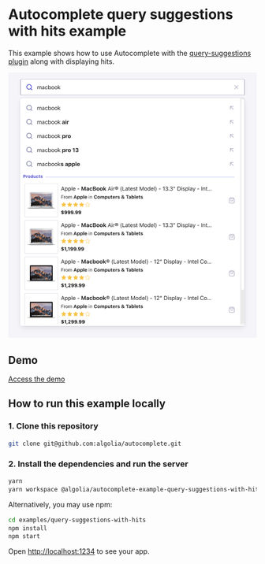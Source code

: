 # Autocomplete query suggestions with hits example

This example shows how to use Autocomplete with the [query-suggestions plugin](https://www.algolia.com/doc/ui-libraries/autocomplete/api-reference/autocomplete-plugin-query-suggestions/) along with displaying hits.

<p align="center"><img src="capture.png?raw=true" alt="A capture of the Autocomplete query suggestions with hits example" /></p>

## Demo

[Access the demo](https://codesandbox.io/s/github/algolia/autocomplete/tree/next/examples/query-suggestions-with-hits)

## How to run this example locally

### 1. Clone this repository

```sh
git clone git@github.com:algolia/autocomplete.git
```

### 2. Install the dependencies and run the server

```sh
yarn
yarn workspace @algolia/autocomplete-example-query-suggestions-with-hits start
```

Alternatively, you may use npm:

```sh
cd examples/query-suggestions-with-hits
npm install
npm start
```

Open <http://localhost:1234> to see your app.